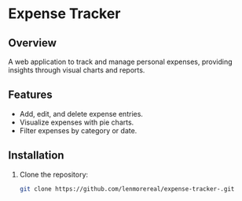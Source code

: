 # Expense Tracker

## Overview
A web application to track and manage personal expenses, providing insights through visual charts and reports.

## Features
- Add, edit, and delete expense entries.
- Visualize expenses with pie charts.
- Filter expenses by category or date.

## Installation
1. Clone the repository:
   ```bash
   git clone https://github.com/lenmorereal/expense-tracker-.git
